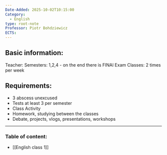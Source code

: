 ```yaml
---
Date-Added: 2025-10-02T10:15:00
Category:
  - English
type: root-note
Professor: Piotr Bohdziewicz
ECTS:
---
```

## Basic information:
Teacher: 
Semesters: 1,2,4 - on the end there is FINAl Exam
Classes: 2 times per week

## Requirements:
- 3 abscess unexcused
- Tests at least 3 per semester
- Class Activity
- Homework, studying between the classes
- Debate, projects, vlogs, presentations, workshops
- - -
### Table of content:
- [[English class 1]]
